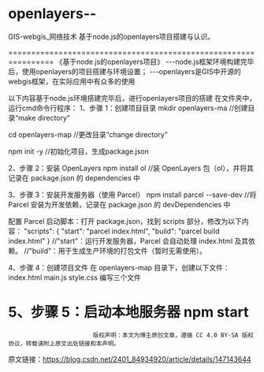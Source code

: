 # openlayers--
GIS-webgis_网络技术
基于node.js的openlayers项目搭建与认识。

================================================================
《基于node.js的openlayers项目》
---node.js框架环境构建完毕后，使用openlayers的项目搭建与环境设置；
---openlayers是GIS中开源的webgis框架，在实际应用中有众多的使用

以下内容基于node.js环境搭建完毕后，进行openlayers项目的搭建
在文件夹中，运行cmd命令行程序：
1、步骤 1：创建项目目录
mkdir openlayers-ma
//创建目录“make directory”

cd openlayers-map
//更改目录“change directory”

npm init -y
//初始化项目，生成package.json

2、步骤 2：安装 OpenLayers
npm install ol
//装 OpenLayers 包（ol），并将其记录在 package.json 的 dependencies 中

3、步骤 3：安装开发服务器（使用 Parcel）
npm install parcel --save-dev
//将 Parcel 安装为开发依赖，记录在 package.json 的 devDependencies 中

配置 Parcel 启动脚本：打开 package.json，找到 scripts 部分，修改为以下内容：
"scripts": {
  "start": "parcel index.html",
  "build": "parcel build index.html"
}
//"start"：运行开发服务器，Parcel 会自动处理 index.html 及其依赖。 
//"build"：用于生成生产环境的打包文件（暂时无需使用）。

4、步骤 4：创建项目文件
在 openlayers-map 目录下，创建以下文件： index.html    main.js   style.css
编写三个文件

5、步骤 5：启动本地服务器
npm start
========================================================================

                            版权声明：本文为博主原创文章，遵循 CC 4.0 BY-SA 版权协议，转载请附上原文出处链接和本声明。
                        
原文链接：https://blog.csdn.net/2401_84934920/article/details/147143644
